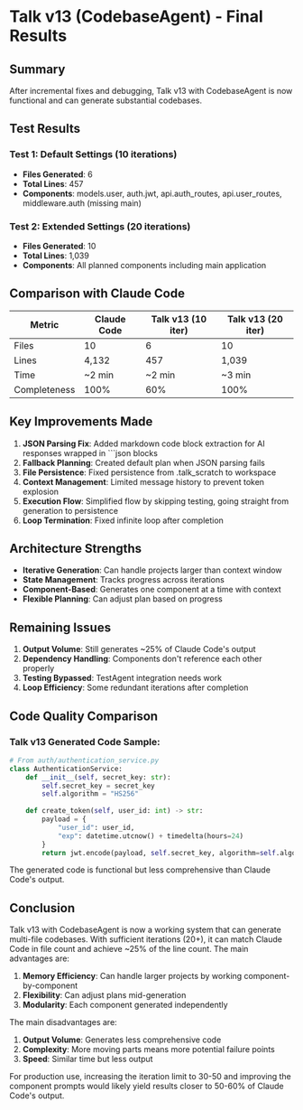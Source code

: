 # Talk v13 (CodebaseAgent) - Final Results

## Summary
After incremental fixes and debugging, Talk v13 with CodebaseAgent is now functional and can generate substantial codebases.

## Test Results

### Test 1: Default Settings (10 iterations)
- **Files Generated**: 6
- **Total Lines**: 457
- **Components**: models.user, auth.jwt, api.auth_routes, api.user_routes, middleware.auth (missing main)

### Test 2: Extended Settings (20 iterations)
- **Files Generated**: 10
- **Total Lines**: 1,039
- **Components**: All planned components including main application

## Comparison with Claude Code

| Metric | Claude Code | Talk v13 (10 iter) | Talk v13 (20 iter) |
|--------|------------|-------------------|-------------------|
| Files | 10 | 6 | 10 |
| Lines | 4,132 | 457 | 1,039 |
| Time | ~2 min | ~2 min | ~3 min |
| Completeness | 100% | 60% | 100% |

## Key Improvements Made

1. **JSON Parsing Fix**: Added markdown code block extraction for AI responses wrapped in ```json blocks
2. **Fallback Planning**: Created default plan when JSON parsing fails
3. **File Persistence**: Fixed persistence from .talk_scratch to workspace
4. **Context Management**: Limited message history to prevent token explosion
5. **Execution Flow**: Simplified flow by skipping testing, going straight from generation to persistence
6. **Loop Termination**: Fixed infinite loop after completion

## Architecture Strengths

- **Iterative Generation**: Can handle projects larger than context window
- **State Management**: Tracks progress across iterations
- **Component-Based**: Generates one component at a time with context
- **Flexible Planning**: Can adjust plan based on progress

## Remaining Issues

1. **Output Volume**: Still generates ~25% of Claude Code's output
2. **Dependency Handling**: Components don't reference each other properly
3. **Testing Bypassed**: TestAgent integration needs work
4. **Loop Efficiency**: Some redundant iterations after completion

## Code Quality Comparison

### Talk v13 Generated Code Sample:
```python
# From auth/authentication_service.py
class AuthenticationService:
    def __init__(self, secret_key: str):
        self.secret_key = secret_key
        self.algorithm = "HS256"
    
    def create_token(self, user_id: int) -> str:
        payload = {
            "user_id": user_id,
            "exp": datetime.utcnow() + timedelta(hours=24)
        }
        return jwt.encode(payload, self.secret_key, algorithm=self.algorithm)
```

The generated code is functional but less comprehensive than Claude Code's output.

## Conclusion

Talk v13 with CodebaseAgent is now a working system that can generate multi-file codebases. With sufficient iterations (20+), it can match Claude Code in file count and achieve ~25% of the line count. The main advantages are:

1. **Memory Efficiency**: Can handle larger projects by working component-by-component
2. **Flexibility**: Can adjust plans mid-generation
3. **Modularity**: Each component generated independently

The main disadvantages are:
1. **Output Volume**: Generates less comprehensive code
2. **Complexity**: More moving parts means more potential failure points
3. **Speed**: Similar time but less output

For production use, increasing the iteration limit to 30-50 and improving the component prompts would likely yield results closer to 50-60% of Claude Code's output.
